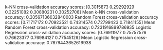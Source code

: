 k-NN cross-validation accuracy scores: [0.3015873  0.29292929 0.32251082 0.30880231 0.30252708]
Mean k-NN cross-validation accuracy: 0.30567136032840003
Random Forest cross-validation accuracy scores: [0.71717172 0.70923521 0.74314574 0.72799423 0.71841155]
Mean Random Forest cross-validation accuracy: 0.7231916899786935
Logistic Regression cross-validation accuracy scores: [0.76911977 0.75757576 0.76623377 0.76984127 0.77545126]
Mean Logistic Regression cross-validation accuracy: 0.7676443652616938